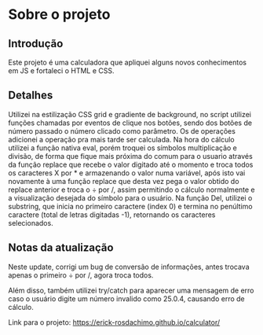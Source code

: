 # Sobre o projeto

## Introdução

Este projeto é uma calculadora que apliquei alguns novos conhecimentos em JS e fortaleci o HTML e CSS.

## Detalhes

Utilizei na estilização CSS grid e gradiente de background, no script utilizei funções chamadas por eventos de clique nos botões, sendo dos botões de número passado o número clicado como parâmetro.
Os de operações adicionei a operação pra mais tarde ser calculada.
Na hora do cálculo utilizei a função nativa eval, porém troquei os símbolos multiplicação e divisão, de forma que fique mais próxima do comum para o usuario através da função replace que recebe o valor digitado até o momento e troca todos os caracteres X por \* e armazenando o valor numa variável, após isto vai novamente à uma função replace que desta vez pega o valor obtido do replace anterior e troca o ÷ por /, assim permitindo o cálculo normalmente e a visualização desejada do símbolo para o usuário.
Na função Del, utilizei o substring, que inicia no primeiro caractere (index 0) e termina no penúltimo caractere (total de letras digitadas -1), retornando os caracteres selecionados.

## Notas da atualização

Neste update, corrigi um bug de conversão de informações, antes trocava apenas o primeiro ÷ por /, agora troca todos.

Além disso, também utilizei try/catch para aparecer uma mensagem de erro caso o usuário digite um número invalido como 25.0.4, causando erro de cálculo.

Link para o projeto: https://erick-rosdachimo.github.io/calculator/

